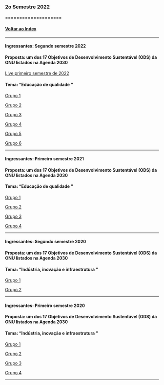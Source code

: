 
### 2o Semestre 2022
====================
#### [Voltar ao Index](README.md)

* * *
#### Ingressantes: Segundo semestre 2022
#### Proposta:  um dos 17 Objetivos de Desenvolvimento Sustentável (ODS) da ONU listados na Agenda 2030

[Live primeiro semestre de 2022]()
#### Tema: “Educação de qualidade ”


[Grupo 1](https://github.com/uWayner/Grupo_01_PI)

[Grupo 2](https://github.com/matheusoms/grupo_2_2_semestre_2022)

[Grupo 3](https://github.com/ParaQueNome/Grupo-3)

[Grupo 4](https://github.com/Lvolsi/P.I.-Grupo-04-DSM-2-Semestre-2022)

[Grupo 5](https://github.com/eduamenezes/pi_grupo5_2022.2)

[Grupo 6](https://github.com/BarbosaHVictor/Grupo-6-PI-2-Sem-2022)

* * *
#### Ingressantes: Primeiro semestre 2021
#### Proposta:  um dos 17 Objetivos de Desenvolvimento Sustentável (ODS) da ONU listados na Agenda 2030

#### Tema: “Educação de qualidade ”



[Grupo 1]()

[Grupo 2]()

[Grupo 3]()

[Grupo 4]()


* * *
#### Ingressantes: Segundo semestre 2020
#### Proposta:  um dos 17 Objetivos de Desenvolvimento Sustentável (ODS) da ONU listados na Agenda 2030

#### Tema: “Indústria, inovação e infraestrutura  ”


[Grupo 1](https://github.com/Glrodrigo/PI_3Semestre)

[Grupo 2](https://github.com/joicerodrigues/projeto-interdisciplinar-3)


* * *
#### Ingressantes: Primeiro semestre 2020
#### Proposta:  um dos 17 Objetivos de Desenvolvimento Sustentável (ODS) da ONU listados na Agenda 2030

#### Tema: “Indústria, inovação e infraestrutura  ”


[Grupo 1]()

[Grupo 2]()

[Grupo 3]()

[Grupo 4]()


* * *